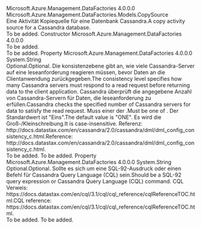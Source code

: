 <Type Name="CassandraSource" FullName="Microsoft.Azure.Management.DataFactories.Models.CassandraSource">
  <TypeSignature Language="C#" Value="public class CassandraSource : Microsoft.Azure.Management.DataFactories.Models.CopySource" />
  <TypeSignature Language="ILAsm" Value=".class public auto ansi beforefieldinit CassandraSource extends Microsoft.Azure.Management.DataFactories.Models.CopySource" />
  <TypeSignature Language="DocId" Value="T:Microsoft.Azure.Management.DataFactories.Models.CassandraSource" />
  <TypeSignature Language="VB.NET" Value="Public Class CassandraSource&#xA;Inherits CopySource" />
  <TypeSignature Language="F#" Value="type CassandraSource = class&#xA;    inherit CopySource" />
  <AssemblyInfo>
    <AssemblyName>Microsoft.Azure.Management.DataFactories</AssemblyName>
    <AssemblyVersion>4.0.0.0</AssemblyVersion>
  </AssemblyInfo>
  <Base>
    <BaseTypeName>Microsoft.Azure.Management.DataFactories.Models.CopySource</BaseTypeName>
  </Base>
  <Interfaces />
  <Docs>
    <summary>
            <span data-ttu-id="dee95-101">Eine Aktivität Kopiequelle für eine Datenbank Cassandra.</span><span class="sxs-lookup"><span data-stu-id="dee95-101">A copy activity source for a Cassandra database.</span></span>
            </summary>
    <remarks>To be added.</remarks>
  </Docs>
  <Members>
    <Member MemberName=".ctor">
      <MemberSignature Language="C#" Value="public CassandraSource ();" />
      <MemberSignature Language="ILAsm" Value=".method public hidebysig specialname rtspecialname instance void .ctor() cil managed" />
      <MemberSignature Language="DocId" Value="M:Microsoft.Azure.Management.DataFactories.Models.CassandraSource.#ctor" />
      <MemberSignature Language="VB.NET" Value="Public Sub New ()" />
      <MemberType>Constructor</MemberType>
      <AssemblyInfo>
        <AssemblyName>Microsoft.Azure.Management.DataFactories</AssemblyName>
        <AssemblyVersion>4.0.0.0</AssemblyVersion>
      </AssemblyInfo>
      <Parameters />
      <Docs>
        <summary>To be added.</summary>
        <remarks>To be added.</remarks>
      </Docs>
    </Member>
    <Member MemberName="ConsistencyLevel">
      <MemberSignature Language="C#" Value="public string ConsistencyLevel { get; set; }" />
      <MemberSignature Language="ILAsm" Value=".property instance string ConsistencyLevel" />
      <MemberSignature Language="DocId" Value="P:Microsoft.Azure.Management.DataFactories.Models.CassandraSource.ConsistencyLevel" />
      <MemberSignature Language="VB.NET" Value="Public Property ConsistencyLevel As String" />
      <MemberSignature Language="F#" Value="member this.ConsistencyLevel : string with get, set" Usage="Microsoft.Azure.Management.DataFactories.Models.CassandraSource.ConsistencyLevel" />
      <MemberType>Property</MemberType>
      <AssemblyInfo>
        <AssemblyName>Microsoft.Azure.Management.DataFactories</AssemblyName>
        <AssemblyVersion>4.0.0.0</AssemblyVersion>
      </AssemblyInfo>
      <ReturnValue>
        <ReturnType>System.String</ReturnType>
      </ReturnValue>
      <Docs>
        <summary>
            <span data-ttu-id="dee95-102">Optional.</span><span class="sxs-lookup"><span data-stu-id="dee95-102">Optional.</span></span> <span data-ttu-id="dee95-103">Die konsistenzebene gibt an, wie viele Cassandra-Server auf eine leseanforderung reagieren müssen, bevor Daten an die Clientanwendung zurückgegeben.</span><span class="sxs-lookup"><span data-stu-id="dee95-103">The consistency level specifies how many Cassandra servers must respond to a read request before returning data to the client application.</span></span> <span data-ttu-id="dee95-104">Cassandra überprüft die angegebene Anzahl von Cassandra-Servern für Daten, die leseanforderung zu erfüllen.</span><span class="sxs-lookup"><span data-stu-id="dee95-104">Cassandra checks the specified number of Cassandra servers for data to satisfy the read request.</span></span> <span data-ttu-id="dee95-105">Muss einer der <see cref="T:Microsoft.Azure.Management.DataFactories.Models.CassandraSourceReadConsistencyLevel" />.</span><span class="sxs-lookup"><span data-stu-id="dee95-105">Must be one of <see cref="T:Microsoft.Azure.Management.DataFactories.Models.CassandraSourceReadConsistencyLevel" />.</span></span>
            <span data-ttu-id="dee95-106">Der Standardwert ist "Eins".</span><span class="sxs-lookup"><span data-stu-id="dee95-106">The default value is "ONE".</span></span>
            <span data-ttu-id="dee95-107">Es wird die Groß-/Kleinschreibung.</span><span class="sxs-lookup"><span data-stu-id="dee95-107">It is case-insensitive.</span></span>
            <span data-ttu-id="dee95-108">Referenz: http://docs.datastax.com/en/cassandra/2.0/cassandra/dml/dml_config_consistency_c.html.</span><span class="sxs-lookup"><span data-stu-id="dee95-108">Reference: http://docs.datastax.com/en/cassandra/2.0/cassandra/dml/dml_config_consistency_c.html.</span></span>
            </summary>
        <value>To be added.</value>
        <remarks>To be added.</remarks>
      </Docs>
    </Member>
    <Member MemberName="Query">
      <MemberSignature Language="C#" Value="public string Query { get; set; }" />
      <MemberSignature Language="ILAsm" Value=".property instance string Query" />
      <MemberSignature Language="DocId" Value="P:Microsoft.Azure.Management.DataFactories.Models.CassandraSource.Query" />
      <MemberSignature Language="VB.NET" Value="Public Property Query As String" />
      <MemberSignature Language="F#" Value="member this.Query : string with get, set" Usage="Microsoft.Azure.Management.DataFactories.Models.CassandraSource.Query" />
      <MemberType>Property</MemberType>
      <AssemblyInfo>
        <AssemblyName>Microsoft.Azure.Management.DataFactories</AssemblyName>
        <AssemblyVersion>4.0.0.0</AssemblyVersion>
      </AssemblyInfo>
      <ReturnValue>
        <ReturnType>System.String</ReturnType>
      </ReturnValue>
      <Docs>
        <summary>
            <span data-ttu-id="dee95-109">Optional.</span><span class="sxs-lookup"><span data-stu-id="dee95-109">Optional.</span></span> <span data-ttu-id="dee95-110">Sollte es sich um eine SQL-92-Ausdruck oder einen Befehl für Cassandra Query Language (CQL) sein.</span><span class="sxs-lookup"><span data-stu-id="dee95-110">Should be a SQL-92 query expression or Cassandra Query Language (CQL) command.</span></span>
            <span data-ttu-id="dee95-111">CQL Verweis: https://docs.datastax.com/en/cql/3.1/cql/cql_reference/cqlReferenceTOC.html.</span><span class="sxs-lookup"><span data-stu-id="dee95-111">CQL reference: https://docs.datastax.com/en/cql/3.1/cql/cql_reference/cqlReferenceTOC.html.</span></span>
            </summary>
        <value>To be added.</value>
        <remarks>To be added.</remarks>
      </Docs>
    </Member>
  </Members>
</Type>